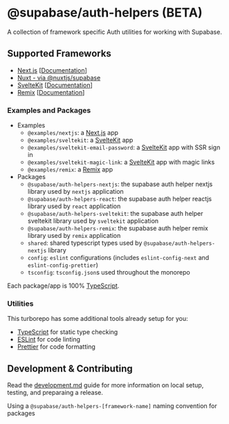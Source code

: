 # @supabase/auth-helpers (BETA)

A collection of framework specific Auth utilities for working with Supabase.

## Supported Frameworks

- [Next.js](https://nextjs.org) [[Documentation](https://supabase.com/docs/guides/auth/auth-helpers/nextjs)]
- [Nuxt - via @nuxtjs/supabase](https://supabase.nuxtjs.org/)
- [SvelteKit](https://kit.svelte.dev) [[Documentation](https://supabase.com/docs/guides/auth/auth-helpers/sveltekit)]
- [Remix](https://remix.run/) [[Documentation](https://supabase.com/docs/guides/auth/auth-helpers/remix)]

### Examples and Packages

- Examples
  - `@examples/nextjs`: a [Next.js](https://nextjs.org) app
  - `@examples/sveltekit`: a [SvelteKit](https://kit.svelte.dev) app
  - `@examples/sveltekit-email-password`: a [SvelteKit](https://kit.svelte.dev) app with SSR sign in
  - `@examples/sveltekit-magic-link`: a [SvelteKit](https://kit.svelte.dev) app with magic links
  - `@examples/remix`: a [Remix](https://remix.run/) app
- Packages
  - `@supabase/auth-helpers-nextjs`: the supabase auth helper nextjs library used by `nextjs` application
  - `@supabase/auth-helpers-react`: the supabase auth helper reactjs library used by `react` application
  - `@supabase/auth-helpers-sveltekit`: the supabase auth helper sveltekit library used by `sveltekit` application
  - `@supabase/auth-helpers-remix`: the supabase auth helper remix library used by `remix` application
  - `shared`: shared typescript types used by `@supabase/auth-helpers-nextjs` library
  - `config`: `eslint` configurations (includes `eslint-config-next` and `eslint-config-prettier`)
  - `tsconfig`: `tsconfig.json`s used throughout the monorepo

Each package/app is 100% [TypeScript](https://www.typescriptlang.org/).

### Utilities

This turborepo has some additional tools already setup for you:

- [TypeScript](https://www.typescriptlang.org/) for static type checking
- [ESLint](https://eslint.org/) for code linting
- [Prettier](https://prettier.io) for code formatting

## Development & Contributing

Read the [development.md](./development.md) guide for more information on local setup, testing, and preparaing a release.

Using a `@supabase/auth-helpers-[framework-name]` naming convention for packages
